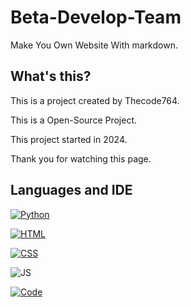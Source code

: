 # Beta-Develop-Team
Make You Own Website
With markdown.
## What's this?
This is a project created by Thecode764.

This is a Open-Source Project.

This project started in 2024.

Thank you for watching this page.
## Languages and IDE
[![Python](https://img.shields.io/badge/Python-yellow?logo=python&logoColor=white)](https://www.python.org/)

[![HTML](https://img.shields.io/badge/HTML-orange?logo=html5&logoColor=white)](https://html.com/)

[![CSS](https://img.shields.io/badge/CSS-blue?logo=css3&logoColor=white)](https://en.wikipedia.org/wiki/CSS)

![JS](https://img.shields.io/badge/JS-yellow?logo=javascript&logoColor=white)

[![Code](https://img.shields.io/badge/Vscode-black?logo=visual%20studio%20code&logoColor=white)](https://vscode.dev)
